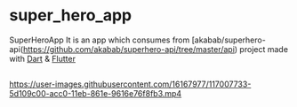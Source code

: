# super_hero_app

SuperHeroApp It is an app which consumes from [akabab/superhero-api(https://github.com/akabab/superhero-api/tree/master/api) project made with [Dart](https://dart.dev) & [Flutter](https://flutter.dev)

## 

https://user-images.githubusercontent.com/16167977/117007733-5d109c00-acc0-11eb-861e-9616e76f8fb3.mp4

